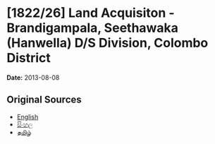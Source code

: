 # [1822/26] Land Acquisiton - Brandigampala, Seethawaka (Hanwella) D/S Division, Colombo District

**Date:** 2013-08-08

## Original Sources

- [English](https://documents.gov.lk/view/extra-gazettes/2013/8/1822-26_E.pdf)
- [සිංහල](https://documents.gov.lk/view/extra-gazettes/2013/8/1822-26_S.pdf)
- [தமிழ்](https://documents.gov.lk/view/extra-gazettes/2013/8/1822-26_T.pdf)
